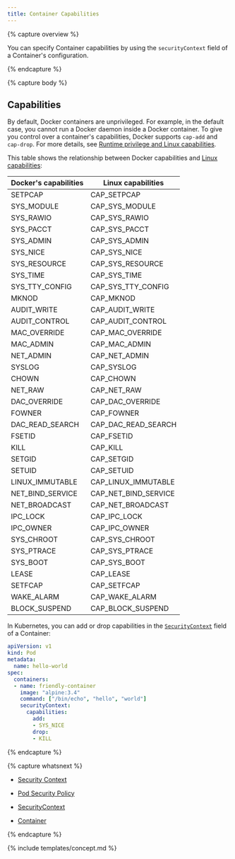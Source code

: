 ```yaml
---
title: Container Capabilities
---
```


{% capture overview %}

You can specify Container capabilities by using the `securityContext` field of a
Container's configuration.

{% endcapture %}

{% capture body %}

## Capabilities

By default, Docker containers are unprivileged. For example, in the default case,
you cannot run a Docker daemon inside a Docker container. To give you control
over a container's capabilities, Docker supports `cap-add`
and `cap-drop`. For more details, see
[Runtime privilege and Linux capabilities](https://docs.docker.com/engine/reference/run/#/runtime-privilege-and-linux-capabilities).

This table shows the relationship between Docker capabilities and
[Linux capabilities](http://man7.org/linux/man-pages/man7/capabilities.7.html):

| Docker's capabilities | Linux capabilities |
| ---- | ---- |
| SETPCAP |  CAP_SETPCAP |
| SYS_MODULE |  CAP_SYS_MODULE |
| SYS_RAWIO |  CAP_SYS_RAWIO |
| SYS_PACCT |  CAP_SYS_PACCT |
| SYS_ADMIN |  CAP_SYS_ADMIN |
| SYS_NICE |  CAP_SYS_NICE |
| SYS_RESOURCE |  CAP_SYS_RESOURCE |
| SYS_TIME |  CAP_SYS_TIME |
| SYS_TTY_CONFIG |  CAP_SYS_TTY_CONFIG |
| MKNOD |  CAP_MKNOD |
| AUDIT_WRITE |  CAP_AUDIT_WRITE |
| AUDIT_CONTROL |  CAP_AUDIT_CONTROL |
| MAC_OVERRIDE |  CAP_MAC_OVERRIDE |
| MAC_ADMIN |  CAP_MAC_ADMIN |
| NET_ADMIN |  CAP_NET_ADMIN |
| SYSLOG |  CAP_SYSLOG |
| CHOWN |  CAP_CHOWN |
| NET_RAW |  CAP_NET_RAW |
| DAC_OVERRIDE |  CAP_DAC_OVERRIDE |
| FOWNER |  CAP_FOWNER |
| DAC_READ_SEARCH |  CAP_DAC_READ_SEARCH |
| FSETID |  CAP_FSETID |
| KILL |  CAP_KILL |
| SETGID |  CAP_SETGID |
| SETUID |  CAP_SETUID |
| LINUX_IMMUTABLE |  CAP_LINUX_IMMUTABLE |
| NET_BIND_SERVICE |  CAP_NET_BIND_SERVICE |
| NET_BROADCAST |  CAP_NET_BROADCAST |
| IPC_LOCK |  CAP_IPC_LOCK |
| IPC_OWNER |  CAP_IPC_OWNER |
| SYS_CHROOT |  CAP_SYS_CHROOT |
| SYS_PTRACE |  CAP_SYS_PTRACE |
| SYS_BOOT |  CAP_SYS_BOOT |
| LEASE |  CAP_LEASE |
| SETFCAP |  CAP_SETFCAP |
| WAKE_ALARM |  CAP_WAKE_ALARM |
| BLOCK_SUSPEND |  CAP_BLOCK_SUSPEND |

In Kubernetes, you can add or drop capabilities in the
[`SecurityContext`](/docs/resources-reference/v1.5/#securitycontext-v1)
field of a Container:

```yaml
apiVersion: v1
kind: Pod
metadata:
  name: hello-world
spec:
  containers:
  - name: friendly-container
    image: "alpine:3.4"
    command: ["/bin/echo", "hello", "world"]
    securityContext:
      capabilities:
        add:
        - SYS_NICE
        drop:
        - KILL
```

{% endcapture %}

{% capture whatsnext %}

* [Security Context](/docs/user-guide/security-context/)

* [Pod Security Policy](/docs/user-guide/pod-security-policy/)

* [SecurityContext](/docs/resources-reference/v1.5/#securitycontext-v1)

* [Container](/docs/api-reference/v1.6/#container-v1)

{% endcapture %}

{% include templates/concept.md %}

